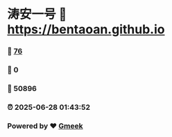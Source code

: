 # 涛安一号 :link: https://bentaoan.github.io 
### :page_facing_up: [76](https://bentaoan.github.io/tag.html) 
### :speech_balloon: 0 
### :hibiscus: 50896 
### :alarm_clock: 2025-06-28 01:43:52 
### Powered by :heart: [Gmeek](https://github.com/Meekdai/Gmeek)
